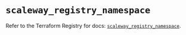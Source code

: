 # `scaleway_registry_namespace`

Refer to the Terraform Registry for docs: [`scaleway_registry_namespace`](https://registry.terraform.io/providers/scaleway/scaleway/2.59.0/docs/resources/registry_namespace).
